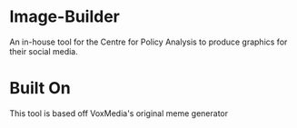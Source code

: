# Image-Builder
An in-house tool for the Centre for Policy Analysis to produce graphics for their social media.

# Built On
This tool is based off VoxMedia's original meme generator
